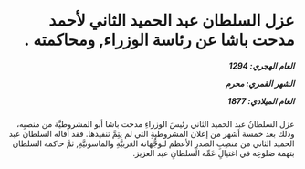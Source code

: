 <h1 dir="rtl">عزل السلطان عبد الحميد الثاني لأحمد مدحت باشا عن رئاسة الوزراء, ومحاكمته .</h1>

<h5 dir="rtl">العام الهجري:  1294

الشهر القمري: محرم

العام الميلادي: 1877</h5>

<p dir="rtl">عزل السلطانُ عبد الحميد الثاني رئيسَ الوزراءِ مدحت باشا أبو المشروطيَّة من منصبِه، وذلك بعد خمسة أشهر من إعلان المشروطيةِ التي لم يتِمَّ تنفيذها. فقد أقاله السلطان عبد الحميد الثاني من منصِبِ الصدرِ الأعظم لتوجُّهاته الغربيَّةِ والماسونيَّةِ, ثمَّ حاكمه السلطان بتهمة ضلوعِه في اغتيالِ عَمِّه السلطانِ عبد العزيز.</p></br>
